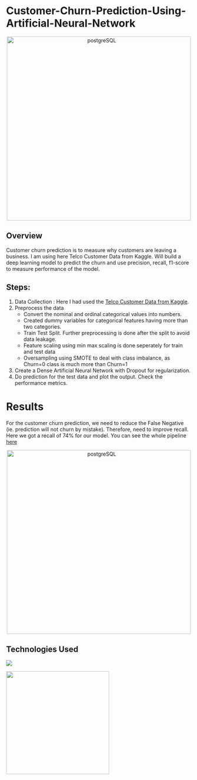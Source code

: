 # Customer-Churn-Prediction-Using-Artificial-Neural-Network

<p align="center">
<img width="500" alt="postgreSQL" src="https://user-images.githubusercontent.com/37532698/110115053-f7428980-7dce-11eb-8056-92ce38eb1c22.png"></p>

## Overview

Customer churn prediction is to measure why customers are leaving a business. I am using here Telco Customer Data from Kaggle. Will build a deep learning model to predict the churn and use precision, recall, f1-score to measure performance of the model.

## Steps:

1. Data Collection : Here I had used the [Telco Customer Data from Kaggle](https://www.kaggle.com/blastchar/telco-customer-churn). 
2. Preprocess the data
    -  Convert the nominal and ordinal categorical values into numbers.
    -  Created dummy variables for categorical features having more than two categories.
    -  Train Test Split. Further preprocessing is done after the split to avoid data leakage.
    -  Feature scaling using min max scaling is done seperately for train and test data
    -  Oversampling using SMOTE to deal with class imbalance, as Churn=0 class is much more than Churn=1 
4. Create a Dense Artificial Neural Network with Dropout for regularization.
5. Do prediction for the test data and plot the output. Check the performance metrics.

# Results

For the customer churn prediction, we need to reduce the False Negative (ie. prediction will not churn by mistake). Therefore, need to improve recall. Here we got a recall of 74% for our model. You can see the whole pipeline [here](https://github.com/mpfouziya/Customer-Churn-Prediction-Using-Artificial-Neural-Network/blob/main/Customer_Churn_Prediction_Using_ANN.ipynb) 

<p align="center">
<img width="500" alt="postgreSQL" src="https://user-images.githubusercontent.com/37532698/110117923-03c8e100-7dd3-11eb-9a75-bde263530cd1.jpg"></p> 

## Technologies Used

![](https://forthebadge.com/images/badges/made-with-python.svg)

[<img src="https://user-images.githubusercontent.com/37532698/109387870-23689100-791d-11eb-9da1-3b18191a224e.jpeg" width=280>](https://keras.io/)  



